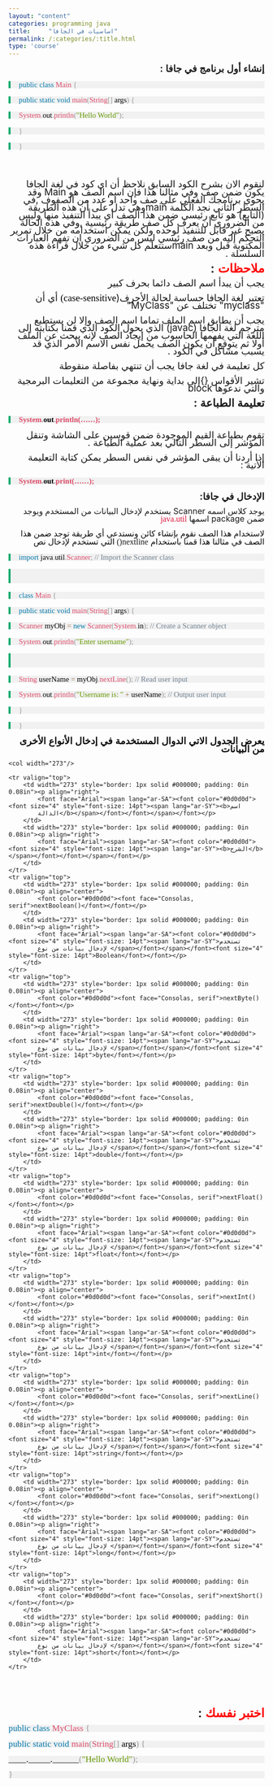 ```yaml
---
layout: "content"
categories: programming java
title:     "اساسيات في الجافا"
permalink: /:categories/:title.html
type: 'course'
---
```


<p dir="rtl" align="right" style="margin-bottom: 0.11in; line-height: 108%">
<font face="Arial"><font size="4" style="font-size: 14pt"><b>إنشاء
أول برنامج في جافا </b></font></font><font size="4" style="font-size: 14pt; direction:rtl;"><b>:</b></font></p>
<p style="margin-top: 0.17in; margin-bottom: 0.17in; border-top: none; border-bottom: none; border-left: 3.00pt solid #04aa6d; border-right: none; padding-top: 0in; padding-bottom: 0in; padding-left: 0.17in; padding-right: 0in; line-height: 100%; background: #f1f1f1">
<font color="#0077aa"><font face="Consolas, serif"><font size="3" style="font-size: 11pt">public</font></font></font><font color="#000000"><font face="Consolas, serif"><font size="3" style="font-size: 11pt">
</font></font></font><font color="#0077aa"><font face="Consolas, serif"><font size="3" style="font-size: 11pt">class</font></font></font><font color="#000000"><font face="Consolas, serif"><font size="3" style="font-size: 11pt">
</font></font></font><font color="#dd4a68"><font face="Consolas, serif"><font size="3" style="font-size: 11pt">Main</font></font></font><font color="#000000"><font face="Consolas, serif"><font size="3" style="font-size: 11pt">
</font></font></font><font color="#999999"><font face="Consolas, serif"><font size="3" style="font-size: 11pt">{</font></font></font></p>
<p style="margin-top: 0.17in; margin-bottom: 0.17in; border-top: none; border-bottom: none; border-left: 3.00pt solid #04aa6d; border-right: none; padding-top: 0in; padding-bottom: 0in; padding-left: 0.17in; padding-right: 0in; line-height: 100%; background: #f1f1f1">
<font color="#000000">  </font><font color="#0077aa"><font face="Consolas, serif"><font size="3" style="font-size: 11pt">public</font></font></font><font color="#000000"><font face="Consolas, serif"><font size="3" style="font-size: 11pt">
</font></font></font><font color="#0077aa"><font face="Consolas, serif"><font size="3" style="font-size: 11pt">static</font></font></font><font color="#000000"><font face="Consolas, serif"><font size="3" style="font-size: 11pt">
</font></font></font><font color="#0077aa"><font face="Consolas, serif"><font size="3" style="font-size: 11pt">void</font></font></font><font color="#000000"><font face="Consolas, serif"><font size="3" style="font-size: 11pt">
</font></font></font><font color="#dd4a68"><font face="Consolas, serif"><font size="3" style="font-size: 11pt">main</font></font></font><font color="#999999"><font face="Consolas, serif"><font size="3" style="font-size: 11pt">(</font></font></font><font color="#dd4a68"><font face="Consolas, serif"><font size="3" style="font-size: 11pt">String</font></font></font><font color="#999999"><font face="Consolas, serif"><font size="3" style="font-size: 11pt">[]</font></font></font><font color="#000000"><font face="Consolas, serif"><font size="3" style="font-size: 11pt">
args</font></font></font><font color="#999999"><font face="Consolas, serif"><font size="3" style="font-size: 11pt">)</font></font></font><font color="#000000"><font face="Consolas, serif"><font size="3" style="font-size: 11pt">
</font></font></font><font color="#999999"><font face="Consolas, serif"><font size="3" style="font-size: 11pt">{</font></font></font></p>
<p style="margin-top: 0.17in; margin-bottom: 0.17in; border-top: none; border-bottom: none; border-left: 3.00pt solid #04aa6d; border-right: none; padding-top: 0in; padding-bottom: 0in; padding-left: 0.17in; padding-right: 0in; line-height: 100%; background: #f1f1f1">
<font color="#000000">    </font><font color="#dd4a68"><font face="Consolas, serif"><font size="3" style="font-size: 11pt">System</font></font></font><font color="#999999"><font face="Consolas, serif"><font size="3" style="font-size: 11pt">.</font></font></font><font color="#000000"><font face="Consolas, serif"><font size="3" style="font-size: 11pt">out</font></font></font><font color="#999999"><font face="Consolas, serif"><font size="3" style="font-size: 11pt">.</font></font></font><font color="#dd4a68"><font face="Consolas, serif"><font size="3" style="font-size: 11pt">println</font></font></font><font color="#999999"><font face="Consolas, serif"><font size="3" style="font-size: 11pt">(</font></font></font><font color="#669900"><font face="Consolas, serif"><font size="3" style="font-size: 11pt">&quot;Hello
World&quot;</font></font></font><font color="#999999"><font face="Consolas, serif"><font size="3" style="font-size: 11pt">);</font></font></font></p>
<p style="margin-top: 0.17in; margin-bottom: 0.17in; border-top: none; border-bottom: none; border-left: 3.00pt solid #04aa6d; border-right: none; padding-top: 0in; padding-bottom: 0in; padding-left: 0.17in; padding-right: 0in; line-height: 100%; background: #f1f1f1">
<font color="#000000">  </font><font color="#999999"><font face="Consolas, serif"><font size="3" style="font-size: 11pt">}</font></font></font></p>
<p style="margin-top: 0.17in; margin-bottom: 0.17in; border-top: none; border-bottom: none; border-left: 3.00pt solid #04aa6d; border-right: none; padding-top: 0in; padding-bottom: 0in; padding-left: 0.17in; padding-right: 0in; line-height: 100%; background: #f1f1f1">
<font color="#999999"><font face="Consolas, serif"><font size="3" style="font-size: 11pt">}</font></font></font></p>
<p dir="rtl" align="right" style="margin-bottom: 0.11in; line-height: 108%">
<br/>
<br/>

</p>
<p dir="rtl" align="right" style="margin-bottom: 0.11in; line-height: 108%">
<font face="Arial"><span lang="ar-SA"><font size="4" style="font-size: 14pt">لنقوم
الان بشرح الكود السابق نلاحظ أن  </font><font size="4" style="font-size: 14pt"><span lang="ar-SY">ا</span></font><font size="4" style="font-size: 14pt">ي
كود في لغة الجافا يكون ضمن صف وفي مثالنا
هذا فإن اسم الصف هو </font></span></font><font size="4" style="font-size: 14pt">Main
 </font><font face="Arial"><span lang="ar-SA"><font size="4" style="font-size: 14pt">وقد
يحوي برنامجك  الفعلي على صف واحد او عدد
من الصفوف </font></span></font><font size="4" style="font-size: 14pt">,</font><font face="Arial"><span lang="ar-SA"><font size="4" style="font-size: 14pt">في
السطر الثاني نجد  الكلمة   </font></span></font><font size="4" style="font-size: 14pt">main</font><font face="Arial"><span lang="ar-SA"><font size="4" style="font-size: 14pt">وهي
تدل على أن هذه الطريقة </font></span></font><font size="4" style="font-size: 14pt">(</font><font face="Arial"><span lang="ar-SA"><font size="4" style="font-size: 14pt">التابع</font></span></font><font size="4" style="font-size: 14pt">)
</font><font face="Arial"><span lang="ar-SA"><font size="4" style="font-size: 14pt">هو
تابع رئيسي ضمن هذا الصف  أي يبدأ التنفيذ
منها وليس من الضروري أن يعرف كل صف طريقة
رئيسية </font></span></font><font size="4" style="font-size: 14pt">,</font><font face="Arial"><span lang="ar-SA"><font size="4" style="font-size: 14pt">وفي
هذه الحالة يصبح غير قابل للتنفيذ لوحده
ولكن يمكن استخدامه من خلال تمرير التحكم
إليه من صف رئيسي ليس من الضروري ان تفهم
 العبارات المكتوبة قبل وبعد  </font></span></font><font size="4" style="font-size: 14pt">main</font><font face="Arial"><span lang="ar-SA"><font size="4" style="font-size: 14pt">ستتعلم
كل شيء من خلال  قراءة هذه السلسلة </font></span></font><font size="4" style="font-size: 14pt">.</font></p>
<p dir="rtl" align="right" style="margin-bottom: 0.11in; line-height: 108%">
  <font face="Arial">
    <span lang="ar-SA">
      <font color="#ff0000">
        <font size="5" style="font-size: 18pt">
        <b>ملاحظات
        </b>
        </font>
      </span>
  </font>
  <font size="5" style="font-size: 18pt">
    <b>:</b>
  </font>
</font>
</p>
<p dir="rtl" align="right" style="margin-bottom: 0.11in; line-height: 108%">
 <font face="Arial"><span lang="ar-SA"><font size="4" style="font-size: 14pt">يجب
أن يبدأ اسم ال</font><font size="4" style="font-size: 14pt"><span lang="ar-SY">صف</span></font><font size="4" style="font-size: 14pt">
دائما بحرف كبير</font></span></font></p>
<p dir="rtl" align="right" style="margin-bottom: 0.11in; line-height: 108%">
<font face="Arial"><span lang="ar-SA"><font size="4" style="font-size: 14pt">تعتبر
لغة الجافا حساسة لحالة الأحرف</font></span></font><font size="4" style="font-size: 14pt">(</font><font color="#000000"><font face="Verdana, serif"><font size="4" style="font-size: 14pt"><span style="background: #ffffff">case-sensitive)</span></font></font></font><font size="4" style="font-size: 14pt">
</font><font face="Arial"><span lang="ar-SA"><font size="4" style="font-size: 14pt">أي
أن </font></span></font><font size="4" style="font-size: 14pt">&quot;myclass</font><font size="4" style="font-size: 14pt">&quot;
</font><font face="Arial"><span lang="ar-SA"><font size="4" style="font-size: 14pt"><span lang="ar-SY">تختلف
عن </span></font></span></font><font size="4" style="font-size: 14pt">&quot;MyClass&quot;</font></p>
<p dir="rtl" align="right" style="margin-bottom: 0.11in; line-height: 108%">
 <font face="Arial"><span lang="ar-SA"><font size="4" style="font-size: 14pt"><span lang="ar-SY">يجب
 أن يطابق  اسم الملف تماما اسم الصف وإلا
لن يستطيع مترجم لغة الجافا </span></font></span></font><font size="4" style="font-size: 14pt">(javac)
</font><font face="Arial"><span lang="ar-SA"><font size="4" style="font-size: 14pt"><span lang="ar-SY">الذي
يحول الكود الذي قمنا بكتابته إلى اللغة
التي يفهمها الحاسوب من إيجاد الصف لإنه
يبحث عن الملف أولا ثم يتوقع أن يكون الصف
يحمل نفس الاسم الأمر الذي قد يسبب مشاكل
في الكود </span></font></span></font><font size="4" style="font-size: 14pt">.</font></p>
<p dir="rtl" align="right" style="margin-bottom: 0.11in; line-height: 108%">
<font face="Arial"><span lang="ar-SA"><font size="4" style="font-size: 14pt"><span lang="ar-SY">كل
تعليمة في لغة جافا يجب أن تنتهي بفاصلة
منقوطة </span></font></span></font>
</p>
<p dir="rtl" align="right" style="margin-bottom: 0.11in; line-height: 108%">
<font face="Arial"><span lang="ar-SA"><font size="4" style="font-size: 14pt"><span lang="ar-SY">تشير
الأقواس  </span></font></span></font><font size="4" style="font-size: 14pt">{}</font><font face="Arial"><span lang="ar-SA"><font size="4" style="font-size: 14pt"><span lang="ar-SY">إلى
بداية ونهاية مجموعة من التعليمات البرمجية
والتي ندعوها   </span></font></span></font><font size="4" style="font-size: 14pt">block
</font>
</p>
<p dir="rtl" align="right" style="margin-bottom: 0.11in; line-height: 108%">
<font face="Arial"><span lang="ar-SA"><font size="4" style="font-size: 16pt"><span lang="ar-SY"><b>تعليمة
الطباعة </b></span></font></span></font><font size="4" style="font-size: 16pt"><b>:</b></font></p>
<p style="margin-top: 0.17in; margin-bottom: 0.17in; border-top: none; border-bottom: none; border-left: 3.00pt solid #04aa6d; border-right: none; padding-top: 0in; padding-bottom: 0in; padding-left: 0.17in; padding-right: 0in; line-height: 100%; background: #f1f1f1">
<font color="#dd4a68"><font face="Consolas, serif"><font size="3" style="font-size: 11pt"><b>System</b></font></font></font><font color="#999999"><font face="Consolas, serif"><font size="3" style="font-size: 11pt"><b>.</b></font></font></font><font color="#000000"><font face="Consolas, serif"><font size="3" style="font-size: 11pt"><b>out</b></font></font></font><font color="#999999"><font face="Consolas, serif"><font size="3" style="font-size: 11pt"><b>.</b></font></font></font><font color="#dd4a68"><font face="Consolas, serif"><font size="3" style="font-size: 11pt"><b>println(……);</b></font></font></font></p>
<p dir="rtl" align="right" style="margin-bottom: 0.11in; line-height: 108%">
<font face="Arial"><span lang="ar-SA"><font size="4" style="font-size: 14pt"><span lang="ar-SY">تقوم
بطباعة القيم الموجودة ضمن قوسين على
الشاشة وتنقل المؤشر إلى السطر التالي
بعد عملية الطباعة </span></font></span></font><font size="4" style="font-size: 14pt">.</font></p>
<p dir="rtl" align="right" style="margin-bottom: 0.11in; line-height: 108%">
<font face="Arial"><span lang="ar-SA"><font size="4" style="font-size: 14pt"><span lang="ar-SY">إذا
أردنا أن يبقى المؤشر في نفس السطر يمكن
كتابة التعليمة الأتية </span></font></span></font><font size="4" style="font-size: 14pt">:</font></p>
<p style="margin-top: 0.17in; margin-bottom: 0.17in; border-top: none; border-bottom: none; border-left: 3.00pt solid #04aa6d; border-right: none; padding-top: 0in; padding-bottom: 0in; padding-left: 0.17in; padding-right: 0in; line-height: 100%; background: #f1f1f1">
<font color="#dd4a68"><font face="Consolas, serif"><font size="3" style="font-size: 11pt"><b>System</b></font></font></font><font color="#999999"><font face="Consolas, serif"><font size="3" style="font-size: 11pt"><b>.</b></font></font></font><font color="#000000"><font face="Consolas, serif"><font size="3" style="font-size: 11pt"><b>out</b></font></font></font><font color="#999999"><font face="Consolas, serif"><font size="3" style="font-size: 11pt"><b>.</b></font></font></font><font color="#dd4a68"><font face="Consolas, serif"><font size="3" style="font-size: 11pt"><b>print(……);</b></font></font></font></p>
<p dir="rtl" align="right" style="margin-bottom: 0.11in; line-height: 108%">
<font face="Arial"><span lang="ar-SA"><font size="4" style="font-size: 14pt"><span lang="ar-SY"><b>الإدخال
في جافا</b></span></font></span></font><font size="4" style="font-size: 14pt"><b>:</b></font></p>
<p dir="rtl" align="right" style="margin-bottom: 0.11in; line-height: 108%">
<font face="Arial"><span lang="ar-SA"><font size="3" style="font-size: 12pt"><span lang="ar-SY">يوجد
كلاس اسمه </span></font></span></font><font size="3" style="font-size: 12pt">Scanner
</font><font face="Arial"><span lang="ar-SA"><font size="3" style="font-size: 12pt"><span lang="ar-SY">يستخدم
لإدخال البيانات من المستخدم ويوجد ضمن
</span></font></span></font><font size="3" style="font-size: 12pt">package
</font><font face="Arial"><span lang="ar-SA"><font size="3" style="font-size: 12pt"><span lang="ar-SY">اسمها
</span></font></span></font><font color="#dc143c"><font face="Consolas, serif"><font size="3" style="font-size: 12pt">java.util</font></font></font></p>
<p dir="rtl" align="right" style="margin-bottom: 0.11in; line-height: 108%">
<font face="Arial"><span lang="ar-SA"><font color="#0d0d0d"><font size="3" style="font-size: 12pt">لاستخدام
هذا الصف نقوم بإنشاء كائن ونستدعي أي
طريقة توجد ضمن هذا الصف في مثالنا هذا
قمنا باستخدام </font></span></font><font face="Consolas, serif"><font size="3" style="font-size: 12pt">nextline()</font></font></font><font color="#0d0d0d"><font face="Consolas, serif"><font size="3" style="font-size: 12pt">
</font></font><font face="Arial"><span lang="ar-SA"><font size="3" style="font-size: 12pt"><span lang="ar-SY">التي
تستخدم لإدخال نص </span></font></font></span></font>
</p>
<p style="margin-top: 0.17in; margin-bottom: 0.17in; border-top: none; border-bottom: none; border-left: 3.00pt solid #04aa6d; border-right: none; padding-top: 0in; padding-bottom: 0in; padding-left: 0.17in; padding-right: 0in; line-height: 100%; background: #f1f1f1">
<font face="Courier New, serif"><font size="2" style="font-size: 10pt"><font color="#0077aa"><font face="Consolas, serif"><font size="3" style="font-size: 11pt">import</font></font></font><font face="Courier New, serif"><font size="2" style="font-size: 10pt"><font color="#000000"><font face="Consolas, serif"><font size="3" style="font-size: 11pt">
</font></font></font></font></font><font color="#000000"><font face="Consolas, serif"><font size="3" style="font-size: 11pt">java</font></font></font><font color="#999999"><font face="Consolas, serif"><font size="3" style="font-size: 11pt">.</font></font></font><font color="#000000"><font face="Consolas, serif"><font size="3" style="font-size: 11pt">util</font></font></font><font color="#999999"><font face="Consolas, serif"><font size="3" style="font-size: 11pt">.</font></font></font><font color="#dd4a68"><font face="Consolas, serif"><font size="3" style="font-size: 11pt">Scanner</font></font></font><font color="#999999"><font face="Consolas, serif"><font size="3" style="font-size: 11pt">;</font></font></font><font face="Courier New, serif"><font size="2" style="font-size: 10pt"><font color="#000000"><font face="Consolas, serif"><font size="3" style="font-size: 11pt">
 </font></font></font></font></font><font color="#708090"><font face="Consolas, serif"><font size="3" style="font-size: 11pt">//
Import the Scanner class</font></font></font></font></font></p>
<p style="margin-top: 0.17in; margin-bottom: 0.17in; border-top: none; border-bottom: none; border-left: 3.00pt solid #04aa6d; border-right: none; padding-top: 0in; padding-bottom: 0in; padding-left: 0.17in; padding-right: 0in; line-height: 100%; background: #f1f1f1">
<br/>
<br/>

</p>
<p style="margin-top: 0.17in; margin-bottom: 0.17in; border-top: none; border-bottom: none; border-left: 3.00pt solid #04aa6d; border-right: none; padding-top: 0in; padding-bottom: 0in; padding-left: 0.17in; padding-right: 0in; line-height: 100%; background: #f1f1f1">
<font face="Courier New, serif"><font size="2" style="font-size: 10pt"><font color="#0077aa"><font face="Consolas, serif"><font size="3" style="font-size: 11pt">class</font></font></font><font face="Courier New, serif"><font size="2" style="font-size: 10pt"><font color="#000000"><font face="Consolas, serif"><font size="3" style="font-size: 11pt">
</font></font></font></font></font><font color="#dd4a68"><font face="Consolas, serif"><font size="3" style="font-size: 11pt">Main</font></font></font><font face="Courier New, serif"><font size="2" style="font-size: 10pt"><font color="#000000"><font face="Consolas, serif"><font size="3" style="font-size: 11pt">
</font></font></font></font></font><font color="#999999"><font face="Consolas, serif"><font size="3" style="font-size: 11pt">{</font></font></font></font></font></p>
<p style="margin-top: 0.17in; margin-bottom: 0.17in; border-top: none; border-bottom: none; border-left: 3.00pt solid #04aa6d; border-right: none; padding-top: 0in; padding-bottom: 0in; padding-left: 0.17in; padding-right: 0in; line-height: 100%; background: #f1f1f1">
<font color="#000000">  </font><font face="Courier New, serif"><font size="2" style="font-size: 10pt"><font color="#0077aa"><font face="Consolas, serif"><font size="3" style="font-size: 11pt">public</font></font></font><font face="Courier New, serif"><font size="2" style="font-size: 10pt"><font color="#000000"><font face="Consolas, serif"><font size="3" style="font-size: 11pt">
</font></font></font></font></font><font color="#0077aa"><font face="Consolas, serif"><font size="3" style="font-size: 11pt">static</font></font></font><font face="Courier New, serif"><font size="2" style="font-size: 10pt"><font color="#000000"><font face="Consolas, serif"><font size="3" style="font-size: 11pt">
</font></font></font></font></font><font color="#0077aa"><font face="Consolas, serif"><font size="3" style="font-size: 11pt">void</font></font></font><font face="Courier New, serif"><font size="2" style="font-size: 10pt"><font color="#000000"><font face="Consolas, serif"><font size="3" style="font-size: 11pt">
</font></font></font></font></font><font color="#dd4a68"><font face="Consolas, serif"><font size="3" style="font-size: 11pt">main</font></font></font><font color="#999999"><font face="Consolas, serif"><font size="3" style="font-size: 11pt">(</font></font></font><font color="#dd4a68"><font face="Consolas, serif"><font size="3" style="font-size: 11pt">String</font></font></font><font color="#999999"><font face="Consolas, serif"><font size="3" style="font-size: 11pt">[]</font></font></font><font face="Courier New, serif"><font size="2" style="font-size: 10pt"><font color="#000000"><font face="Consolas, serif"><font size="3" style="font-size: 11pt">
args</font></font></font></font></font><font color="#999999"><font face="Consolas, serif"><font size="3" style="font-size: 11pt">)</font></font></font><font face="Courier New, serif"><font size="2" style="font-size: 10pt"><font color="#000000"><font face="Consolas, serif"><font size="3" style="font-size: 11pt">
</font></font></font></font></font><font color="#999999"><font face="Consolas, serif"><font size="3" style="font-size: 11pt">{</font></font></font></font></font></p>
<p style="margin-top: 0.17in; margin-bottom: 0.17in; border-top: none; border-bottom: none; border-left: 3.00pt solid #04aa6d; border-right: none; padding-top: 0in; padding-bottom: 0in; padding-left: 0.17in; padding-right: 0in; line-height: 100%; background: #f1f1f1">
<font color="#000000">    </font><font face="Courier New, serif"><font size="2" style="font-size: 10pt"><font color="#dd4a68"><font face="Consolas, serif"><font size="3" style="font-size: 11pt">Scanner</font></font></font><font face="Courier New, serif"><font size="2" style="font-size: 10pt"><font color="#000000"><font face="Consolas, serif"><font size="3" style="font-size: 11pt">
myObj </font></font></font></font></font><font color="#9a6e3a"><font face="Consolas, serif"><font size="3" style="font-size: 11pt">=</font></font></font><font face="Courier New, serif"><font size="2" style="font-size: 10pt"><font color="#000000"><font face="Consolas, serif"><font size="3" style="font-size: 11pt">
</font></font></font></font></font><font color="#0077aa"><font face="Consolas, serif"><font size="3" style="font-size: 11pt">new</font></font></font><font face="Courier New, serif"><font size="2" style="font-size: 10pt"><font color="#000000"><font face="Consolas, serif"><font size="3" style="font-size: 11pt">
</font></font></font></font></font><font color="#dd4a68"><font face="Consolas, serif"><font size="3" style="font-size: 11pt">Scanner</font></font></font><font color="#999999"><font face="Consolas, serif"><font size="3" style="font-size: 11pt">(</font></font></font><font color="#dd4a68"><font face="Consolas, serif"><font size="3" style="font-size: 11pt">System</font></font></font><font color="#999999"><font face="Consolas, serif"><font size="3" style="font-size: 11pt">.</font></font></font><font face="Courier New, serif"><font size="2" style="font-size: 10pt"><font color="#000000"><font face="Consolas, serif"><font size="3" style="font-size: 11pt">in</font></font></font></font></font><font color="#999999"><font face="Consolas, serif"><font size="3" style="font-size: 11pt">);</font></font></font><font face="Courier New, serif"><font size="2" style="font-size: 10pt"><font color="#000000"><font face="Consolas, serif"><font size="3" style="font-size: 11pt">
 </font></font></font></font></font><font color="#708090"><font face="Consolas, serif"><font size="3" style="font-size: 11pt">//
Create a Scanner object</font></font></font></font></font></p>
<p style="margin-top: 0.17in; margin-bottom: 0.17in; border-top: none; border-bottom: none; border-left: 3.00pt solid #04aa6d; border-right: none; padding-top: 0in; padding-bottom: 0in; padding-left: 0.17in; padding-right: 0in; line-height: 100%; background: #f1f1f1">
<font color="#000000">    </font><font face="Courier New, serif"><font size="2" style="font-size: 10pt"><font color="#dd4a68"><font face="Consolas, serif"><font size="3" style="font-size: 11pt">System</font></font></font><font color="#999999"><font face="Consolas, serif"><font size="3" style="font-size: 11pt">.</font></font></font><font face="Courier New, serif"><font size="2" style="font-size: 10pt"><font color="#000000"><font face="Consolas, serif"><font size="3" style="font-size: 11pt">out</font></font></font></font></font><font color="#999999"><font face="Consolas, serif"><font size="3" style="font-size: 11pt">.</font></font></font><font color="#dd4a68"><font face="Consolas, serif"><font size="3" style="font-size: 11pt">println</font></font></font><font color="#999999"><font face="Consolas, serif"><font size="3" style="font-size: 11pt">(</font></font></font><font color="#669900"><font face="Consolas, serif"><font size="3" style="font-size: 11pt">&quot;Enter
username&quot;</font></font></font><font color="#999999"><font face="Consolas, serif"><font size="3" style="font-size: 11pt">);</font></font></font></font></font></p>
<p style="margin-top: 0.17in; margin-bottom: 0.17in; border-top: none; border-bottom: none; border-left: 3.00pt solid #04aa6d; border-right: none; padding-top: 0in; padding-bottom: 0in; padding-left: 0.17in; padding-right: 0in; line-height: 100%; background: #f1f1f1">
<br/>
<br/>

</p>
<p style="margin-top: 0.17in; margin-bottom: 0.17in; border-top: none; border-bottom: none; border-left: 3.00pt solid #04aa6d; border-right: none; padding-top: 0in; padding-bottom: 0in; padding-left: 0.17in; padding-right: 0in; line-height: 100%; background: #f1f1f1">
<font color="#000000">    </font><font face="Courier New, serif"><font size="2" style="font-size: 10pt"><font color="#dd4a68"><font face="Consolas, serif"><font size="3" style="font-size: 11pt">String</font></font></font><font face="Courier New, serif"><font size="2" style="font-size: 10pt"><font color="#000000"><font face="Consolas, serif"><font size="3" style="font-size: 11pt">
userName </font></font></font></font></font><font color="#9a6e3a"><font face="Consolas, serif"><font size="3" style="font-size: 11pt">=</font></font></font><font face="Courier New, serif"><font size="2" style="font-size: 10pt"><font color="#000000"><font face="Consolas, serif"><font size="3" style="font-size: 11pt">
myObj</font></font></font></font></font><font color="#999999"><font face="Consolas, serif"><font size="3" style="font-size: 11pt">.</font></font></font><font color="#dd4a68"><font face="Consolas, serif"><font size="3" style="font-size: 11pt">nextLine</font></font></font><font color="#999999"><font face="Consolas, serif"><font size="3" style="font-size: 11pt">();</font></font></font><font face="Courier New, serif"><font size="2" style="font-size: 10pt"><font color="#000000"><font face="Consolas, serif"><font size="3" style="font-size: 11pt">
 </font></font></font></font></font><font color="#708090"><font face="Consolas, serif"><font size="3" style="font-size: 11pt">//
Read user input</font></font></font></font></font></p>
<p style="margin-top: 0.17in; margin-bottom: 0.17in; border-top: none; border-bottom: none; border-left: 3.00pt solid #04aa6d; border-right: none; padding-top: 0in; padding-bottom: 0in; padding-left: 0.17in; padding-right: 0in; line-height: 100%; background: #f1f1f1">
<font color="#000000">    </font><font face="Courier New, serif"><font size="2" style="font-size: 10pt"><font color="#dd4a68"><font face="Consolas, serif"><font size="3" style="font-size: 11pt">System</font></font></font><font color="#999999"><font face="Consolas, serif"><font size="3" style="font-size: 11pt">.</font></font></font><font face="Courier New, serif"><font size="2" style="font-size: 10pt"><font color="#000000"><font face="Consolas, serif"><font size="3" style="font-size: 11pt">out</font></font></font></font></font><font color="#999999"><font face="Consolas, serif"><font size="3" style="font-size: 11pt">.</font></font></font><font color="#dd4a68"><font face="Consolas, serif"><font size="3" style="font-size: 11pt">println</font></font></font><font color="#999999"><font face="Consolas, serif"><font size="3" style="font-size: 11pt">(</font></font></font><font color="#669900"><font face="Consolas, serif"><font size="3" style="font-size: 11pt">&quot;Username
is: &quot;</font></font></font><font face="Courier New, serif"><font size="2" style="font-size: 10pt"><font color="#000000"><font face="Consolas, serif"><font size="3" style="font-size: 11pt">
</font></font></font></font></font><font color="#9a6e3a"><font face="Consolas, serif"><font size="3" style="font-size: 11pt">+</font></font></font><font face="Courier New, serif"><font size="2" style="font-size: 10pt"><font color="#000000"><font face="Consolas, serif"><font size="3" style="font-size: 11pt">
userName</font></font></font></font></font><font color="#999999"><font face="Consolas, serif"><font size="3" style="font-size: 11pt">);</font></font></font><font face="Courier New, serif"><font size="2" style="font-size: 10pt"><font color="#000000"><font face="Consolas, serif"><font size="3" style="font-size: 11pt">
 </font></font></font></font></font><font color="#708090"><font face="Consolas, serif"><font size="3" style="font-size: 11pt">//
Output user input</font></font></font></font></font></p>
<p style="margin-top: 0.17in; margin-bottom: 0.17in; border-top: none; border-bottom: none; border-left: 3.00pt solid #04aa6d; border-right: none; padding-top: 0in; padding-bottom: 0in; padding-left: 0.17in; padding-right: 0in; line-height: 100%; background: #f1f1f1">
<font color="#000000">  </font><font face="Courier New, serif"><font size="2" style="font-size: 10pt"><font color="#999999"><font face="Consolas, serif"><font size="3" style="font-size: 11pt">}</font></font></font></font></font></p>
<p style="margin-top: 0.17in; margin-bottom: 0.17in; border-top: none; border-bottom: none; border-left: 3.00pt solid #04aa6d; border-right: none; padding-top: 0in; padding-bottom: 0in; padding-left: 0.17in; padding-right: 0in; line-height: 100%; background: #f1f1f1">
<font face="Courier New, serif"><font size="2" style="font-size: 10pt"><font color="#999999"><font face="Consolas, serif"><font size="3" style="font-size: 11pt">}</font></font></font></font></font></p>
<p dir="rtl" align="right" style="margin-bottom: 0.11in; line-height: 108%">
<font face="Arial"><span lang="ar-SA"><font color="#0d0d0d"><font size="4" style="font-size: 14pt"><span lang="ar-SY"><b>يعرض
الجدول الاتي الدوال المستخدمة في إدخال
الأنواع الأخرى من البيانات </b></span></font></font></span></font>
</p>
<table dir="rtl" width="575" cellpadding="7" cellspacing="0">
	<col width="273"/>

	<col width="273"/>

	<tr valign="top">
		<td width="273" style="border: 1px solid #000000; padding: 0in 0.08in"><p align="right">
			<font face="Arial"><span lang="ar-SA"><font color="#0d0d0d"><font size="4" style="font-size: 14pt"><span lang="ar-SY"><b>اسم
			الدالة</b></span></font></font></span></font></p>
		</td>
		<td width="273" style="border: 1px solid #000000; padding: 0in 0.08in"><p align="right">
			<font face="Arial"><span lang="ar-SA"><font color="#0d0d0d"><font size="4" style="font-size: 14pt"><span lang="ar-SY"><b>الشرح</b></span></font></font></span></font></p>
		</td>
	</tr>
	<tr valign="top">
		<td width="273" style="border: 1px solid #000000; padding: 0in 0.08in"><p align="center">
			<font color="#0d0d0d"><font face="Consolas, serif">nextBoolean()</font></font></p>
		</td>
		<td width="273" style="border: 1px solid #000000; padding: 0in 0.08in"><p align="right">
			<font face="Arial"><span lang="ar-SA"><font color="#0d0d0d"><font size="4" style="font-size: 14pt"><span lang="ar-SY">تستخدم
			لإدخال بيانات من نوع </span></font></span></font><font size="4" style="font-size: 14pt">Boolean</font></font></p>
		</td>
	</tr>
	<tr valign="top">
		<td width="273" style="border: 1px solid #000000; padding: 0in 0.08in"><p align="center">
			<font color="#0d0d0d"><font face="Consolas, serif">nextByte()</font></font></p>
		</td>
		<td width="273" style="border: 1px solid #000000; padding: 0in 0.08in"><p align="right">
			<font face="Arial"><span lang="ar-SA"><font color="#0d0d0d"><font size="4" style="font-size: 14pt"><span lang="ar-SY">تستخدم
			لإدخال بيانات من نوع </span></font></span></font><font size="4" style="font-size: 14pt">byte</font></font></p>
		</td>
	</tr>
	<tr valign="top">
		<td width="273" style="border: 1px solid #000000; padding: 0in 0.08in"><p align="center">
			<font color="#0d0d0d"><font face="Consolas, serif">nextDouble()</font></font></p>
		</td>
		<td width="273" style="border: 1px solid #000000; padding: 0in 0.08in"><p align="right">
			<font face="Arial"><span lang="ar-SA"><font color="#0d0d0d"><font size="4" style="font-size: 14pt"><span lang="ar-SY">تستخدم
			لإدخال بيانات من نوع </span></font></span></font><font size="4" style="font-size: 14pt">double</font></font></p>
		</td>
	</tr>
	<tr valign="top">
		<td width="273" style="border: 1px solid #000000; padding: 0in 0.08in"><p align="center">
			<font color="#0d0d0d"><font face="Consolas, serif">nextFloat()</font></font></p>
		</td>
		<td width="273" style="border: 1px solid #000000; padding: 0in 0.08in"><p align="right">
			<font face="Arial"><span lang="ar-SA"><font color="#0d0d0d"><font size="4" style="font-size: 14pt"><span lang="ar-SY">تستخدم
			لإدخال بيانات من نوع </span></font></span></font><font size="4" style="font-size: 14pt">float</font></font></p>
		</td>
	</tr>
	<tr valign="top">
		<td width="273" style="border: 1px solid #000000; padding: 0in 0.08in"><p align="center">
			<font color="#0d0d0d"><font face="Consolas, serif">nextInt()</font></font></p>
		</td>
		<td width="273" style="border: 1px solid #000000; padding: 0in 0.08in"><p align="right">
			<font face="Arial"><span lang="ar-SA"><font color="#0d0d0d"><font size="4" style="font-size: 14pt"><span lang="ar-SY">تستخدم
			لإدخال بيانات من نوع </span></font></span></font><font size="4" style="font-size: 14pt">int</font></font></p>
		</td>
	</tr>
	<tr valign="top">
		<td width="273" style="border: 1px solid #000000; padding: 0in 0.08in"><p align="center">
			<font color="#0d0d0d"><font face="Consolas, serif">nextLine()</font></font></p>
		</td>
		<td width="273" style="border: 1px solid #000000; padding: 0in 0.08in"><p align="right">
			<font face="Arial"><span lang="ar-SA"><font color="#0d0d0d"><font size="4" style="font-size: 14pt"><span lang="ar-SY">تستخدم
			لإدخال بيانات من نوع </span></font></span></font><font size="4" style="font-size: 14pt">string</font></font></p>
		</td>
	</tr>
	<tr valign="top">
		<td width="273" style="border: 1px solid #000000; padding: 0in 0.08in"><p align="center">
			<font color="#0d0d0d"><font face="Consolas, serif">nextLong()</font></font></p>
		</td>
		<td width="273" style="border: 1px solid #000000; padding: 0in 0.08in"><p align="right">
			<font face="Arial"><span lang="ar-SA"><font color="#0d0d0d"><font size="4" style="font-size: 14pt"><span lang="ar-SY">تستخدم
			لإدخال بيانات من نوع </span></font></span></font><font size="4" style="font-size: 14pt">long</font></font></p>
		</td>
	</tr>
	<tr valign="top">
		<td width="273" style="border: 1px solid #000000; padding: 0in 0.08in"><p align="center">
			<font color="#0d0d0d"><font face="Consolas, serif">nextShort()</font></font></p>
		</td>
		<td width="273" style="border: 1px solid #000000; padding: 0in 0.08in"><p align="right">
			<font face="Arial"><span lang="ar-SA"><font color="#0d0d0d"><font size="4" style="font-size: 14pt"><span lang="ar-SY">تستخدم
			لإدخال بيانات من نوع </span></font></span></font><font size="4" style="font-size: 14pt">short</font></font></p>
		</td>
	</tr>
</table>
<p dir="rtl" align="right" style="margin-bottom: 0.11in; line-height: 108%">
<br/>
<br/>

</p>
<p dir="rtl" align="right" style="margin-bottom: 0.11in; line-height: 108%">
<font face="Arial"><span lang="ar-SA"><font color="#ff0000"><font size="5" style="font-size: 18pt"><span lang="ar-SY"><b>اختبر
نفسك </b></span></font></span></font><font size="5" style="font-size: 18pt"><b>:</b></font></font></p>
<p style="margin-top: 0.17in; margin-bottom: 0.17in; line-height: 100%; background: #f1f1f1">
<font color="#0077aa"><font face="Consolas, serif"><font size="4" style="font-size: 13pt">public</font></font></font><font color="#000000"><font face="Consolas, serif"><font size="4" style="font-size: 13pt">
</font></font></font><font color="#0077aa"><font face="Consolas, serif"><font size="4" style="font-size: 13pt">class</font></font></font><font color="#000000"><font face="Consolas, serif"><font size="4" style="font-size: 13pt">
</font></font></font><font color="#dd4a68"><font face="Consolas, serif"><font size="4" style="font-size: 13pt">MyClass</font></font></font><font color="#000000"><font face="Consolas, serif"><font size="4" style="font-size: 13pt">
</font></font></font><font color="#999999"><font face="Consolas, serif"><font size="4" style="font-size: 13pt">{</font></font></font></p>
<p style="margin-top: 0.17in; margin-bottom: 0.17in; line-height: 100%; background: #f1f1f1">
<font color="#000000">  </font><font color="#0077aa"><font face="Consolas, serif"><font size="4" style="font-size: 13pt">public</font></font></font><font color="#000000"><font face="Consolas, serif"><font size="4" style="font-size: 13pt">
</font></font></font><font color="#0077aa"><font face="Consolas, serif"><font size="4" style="font-size: 13pt">static</font></font></font><font color="#000000"><font face="Consolas, serif"><font size="4" style="font-size: 13pt">
</font></font></font><font color="#0077aa"><font face="Consolas, serif"><font size="4" style="font-size: 13pt">void</font></font></font><font color="#000000"><font face="Consolas, serif"><font size="4" style="font-size: 13pt">
</font></font></font><font color="#dd4a68"><font face="Consolas, serif"><font size="4" style="font-size: 13pt">main</font></font></font><font color="#999999"><font face="Consolas, serif"><font size="4" style="font-size: 13pt">(</font></font></font><font color="#dd4a68"><font face="Consolas, serif"><font size="4" style="font-size: 13pt">String</font></font></font><font color="#999999"><font face="Consolas, serif"><font size="4" style="font-size: 13pt">[]</font></font></font><font color="#000000"><font face="Consolas, serif"><font size="4" style="font-size: 13pt">
args</font></font></font><font color="#999999"><font face="Consolas, serif"><font size="4" style="font-size: 13pt">)</font></font></font><font color="#000000"><font face="Consolas, serif"><font size="4" style="font-size: 13pt">
</font></font></font><font color="#999999"><font face="Consolas, serif"><font size="4" style="font-size: 13pt">{</font></font></font></p>
<p style="margin-top: 0.17in; margin-bottom: 0.17in; line-height: 100%; background: #f1f1f1">
<font color="#000000"><font face="Consolas, serif"><font size="4" style="font-size: 13pt">____._____.______</font></font></font><font color="#999999"><font face="Consolas, serif"><font size="4" style="font-size: 13pt">(</font></font></font><font color="#669900"><font face="Consolas, serif"><font size="4" style="font-size: 13pt">&quot;Hello
World&quot;</font></font></font><font color="#999999"><font face="Consolas, serif"><font size="4" style="font-size: 13pt">);</font></font></font></p>
<p style="margin-top: 0.17in; margin-bottom: 0.17in; line-height: 100%; background: #f1f1f1">
<font color="#000000">  </font><font color="#999999"><font face="Consolas, serif"><font size="4" style="font-size: 13pt">}</font></font></font></p>
<p style="margin-bottom: 0.11in; line-height: 108%"><br/>
<br/>

</p>
